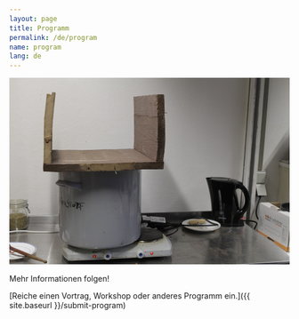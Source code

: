 ```yaml
---
layout: page
title: Programm
permalink: /de/program
name: program
lang: de
---
```


![](/assets/img/topf.jpg)

Mehr Informationen folgen!

[Reiche einen Vortrag, Workshop oder anderes Programm ein.]({{ site.baseurl }}/submit-program)
